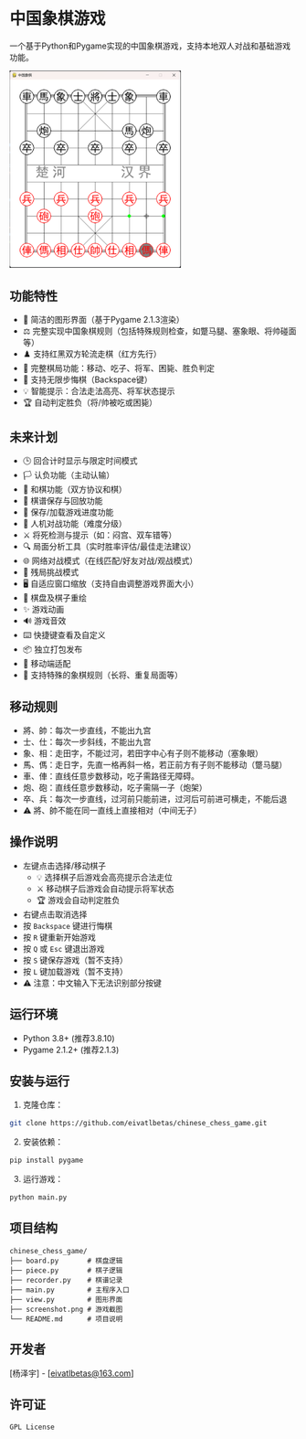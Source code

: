 # 中国象棋游戏

一个基于Python和Pygame实现的中国象棋游戏，支持本地双人对战和基础游戏功能。

<img src="screenshot.png" alt="游戏截图" width="300">

## 功能特性

- 🎨 简洁的图形界面（基于Pygame 2.1.3渲染）
- ⚖️ 完整实现中国象棋规则（包括特殊规则检查，如蹩马腿、塞象眼、将帅碰面等）
- ♟️ 支持红黑双方轮流走棋（红方先行）
- 📌 完整棋局功能：移动、吃子、将军、困毙、胜负判定
- 🔄 支持无限步悔棋（Backspace键）
- 💡 智能提示：合法走法高亮、将军状态提示
- 🏆 自动判定胜负（将/帅被吃或困毙）

## 未来计划

- 🕒 回合计时显示与限定时间模式
- 🏳️ 认负功能（主动认输）
- 🤝 和棋功能（双方协议和棋）
- 📜 棋谱保存与回放功能
- 💾 保存/加载游戏进度功能
- 🤖 人机对战功能（难度分级）
- ⚔️ 将死检测与提示（如：闷宫、双车错等）
- 🔍 局面分析工具（实时胜率评估/最佳走法建议）
- 🌐 网络对战模式（在线匹配/好友对战/观战模式）
- 🏁 残局挑战模式
- 🖥️ 自适应窗口缩放（支持自由调整游戏界面大小）
- 🎨 棋盘及棋子重绘
- ✨ 游戏动画
- 🔊 游戏音效
- ⌨️ 快捷键查看及自定义
- 📦 独立打包发布
- 📱 移动端适配
- 📝 支持特殊的象棋规则（长将、重复局面等）

## 移动规则

- 將、帥：每次一步直线，不能出九宫
- 士、仕：每次一步斜线，不能出九宫
- 象、相：走田字，不能过河，若田字中心有子则不能移动（塞象眼）
- 馬、傌：走日字，先直一格再斜一格，若正前方有子则不能移动（蹩马腿）
- 車、俥：直线任意步数移动，吃子需路径无障碍。
- 炮、砲：直线任意步数移动，吃子需隔一子（炮架）
- 卒、兵：每次一步直线，过河前只能前进，过河后可前进可横走，不能后退
- ⚠️ 將、帥不能在同一直线上直接相对（中间无子）

## 操作说明

- 左键点击选择/移动棋子
    - 💡 选择棋子后游戏会高亮提示合法走位
    - ⚔️ 移动棋子后游戏会自动提示将军状态
    - 🏆 游戏会自动判定胜负
- 右键点击取消选择
- 按 `Backspace` 键进行悔棋
- 按 `R` 键重新开始游戏
- 按 `Q` 或 `Esc` 键退出游戏
- 按 `S` 键保存游戏（暂不支持）
- 按 `L` 键加载游戏（暂不支持）
 - ⚠️ 注意：中文输入下无法识别部分按键

## 运行环境

- Python 3.8+ (推荐3.8.10)
- Pygame 2.1.2+ (推荐2.1.3)

## 安装与运行

1. 克隆仓库：
```bash 
git clone https://github.com/eivatlbetas/chinese_chess_game.git
```

2. 安装依赖：
```bash
pip install pygame
```

3. 运行游戏：
```bash
python main.py
```

## 项目结构

```
chinese_chess_game/
├── board.py       # 棋盘逻辑
├── piece.py       # 棋子逻辑 
├── recorder.py    # 棋谱记录
├── main.py        # 主程序入口
├── view.py        # 图形界面
├── screenshot.png # 游戏截图
└── README.md      # 项目说明
```

## 开发者

[杨泽宇] - [eivatlbetas@163.com]

## 许可证

```
GPL License
```